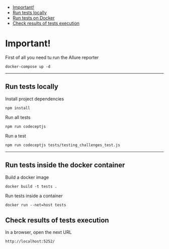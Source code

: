 * [Important!](#Important!)
* [Run tests locally](#Run-tests-locally)
* [Run tests on Docker](#Run-tests-inside-the-docker-container)
* [Check results of tests execution](#Check-results-of-tests-execution)

# Important!
First of all you need tu run the Allure reporter
```
docker-compose up -d
```

--- 
## Run tests locally
Install project dependencies
```
npm install
```

Run all tests
```
npm run codeceptjs
```

Run a test
```
npm run codeceptjs tests/testing_challenges_test.js
```

---
## Run tests inside the docker container

Build a docker image
```
docker build -t tests .
```

Run tests inside a container 
```
docker run --net=host tests
```

## Check results of tests execution
In a browser, open the next URL
```
http://localhost:5252/
```